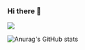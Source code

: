 ### Hi there 👋

<!--
**hyunmibab/hyunmibab** is a ✨ _special_ ✨ repository because its `README.md` (this file) appears on your GitHub profile.

Here are some ideas to get you started:

- 🔭 I’m currently working on ...
- 🌱 I’m currently learning ...
- 👯 I’m looking to collaborate on ...
- 🤔 I’m looking for help with ...
- 💬 Ask me about ...
- 📫 How to reach me: ...
- 😄 Pronouns: ...
- ⚡ Fun fact: ...
-->

<a href="https://www.instagram.com/w7dgusa11s/" target="_blank"><img src="https://img.shields.io/badge/E4405F?style=flat&logo=instagram&logoColor=FFFFFF"/></a>

![Anurag's GitHub stats](https://github-readme-stats.vercel.app/api?username=hyunmibab&show_icons=true&theme=radical)
